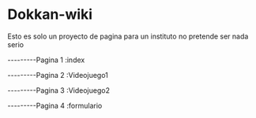 # Dokkan-wiki
Esto es solo un proyecto de pagina para un instituto no pretende ser nada serio



---------Pagina 1 :index






---------Pagina 2 :Videojuego1




---------Pagina 3 :Videojuego2






---------Pagina 4 :formulario